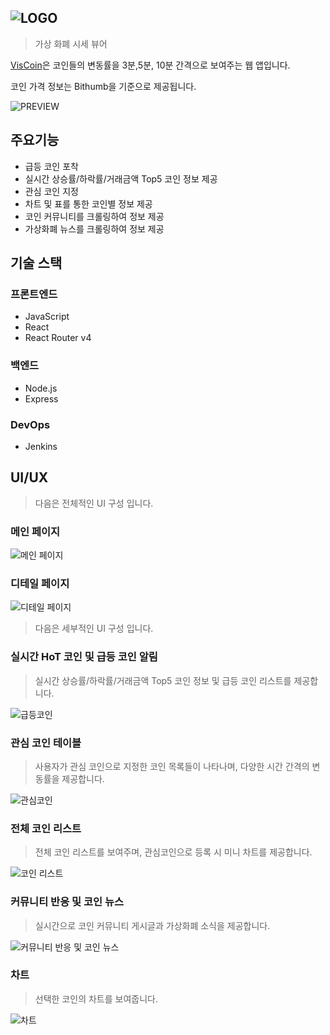 ## ![LOGO](https://user-images.githubusercontent.com/39932233/81047678-e2b70b80-8ef5-11ea-88c5-c657718b6a04.jpg)
> 가상 화폐 시세 뷰어

[VisCoin](http://viscoin.com)은 코인들의 변동률을 3분,5분, 10분 간격으로 보여주는 웹 앱입니다.

코인 가격 정보는 Bithumb을 기준으로 제공됩니다.

![PREVIEW](https://user-images.githubusercontent.com/39932233/81047537-923fae00-8ef5-11ea-9776-af77d3a1264b.jpg)

## 주요기능

* 급등 코인 포착
* 실시간 상승률/하락률/거래금액 Top5 코인 정보 제공
* 관심 코인 지정
* 차트 및 표를 통한 코인별 정보 제공
* 코인 커뮤니티를 크롤링하여 정보 제공
* 가상화폐 뉴스를 크롤링하여 정보 제공

## 기술 스택
### 프론트엔드
 * JavaScript
 * React
 * React Router v4

### 백엔드
 * Node.js
 * Express

### DevOps
 * Jenkins

## UI/UX
> 다음은 전체적인 UI 구성 입니다.

### 메인 페이지
![메인 페이지](https://user-images.githubusercontent.com/39932233/81048705-c87e2d00-8ef7-11ea-9c33-e0da8d119fe9.jpg)
### 디테일 페이지
![디테일 페이지](https://user-images.githubusercontent.com/39932233/81048700-c6b46980-8ef7-11ea-8148-837393748c28.jpg)

> 다음은 세부적인 UI 구성 입니다.



### 실시간 HoT 코인 및 급등 코인 알림
> 실시간 상승률/하락률/거래금액 Top5 코인 정보 및 급등 코인 리스트를 제공합니다.

![급등코인](https://user-images.githubusercontent.com/39932233/81047878-46413900-8ef6-11ea-8094-8cb77b507951.jpg)
### 관심 코인 테이블
> 사용자가 관심 코인으로 지정한 코인 목록들이 나타나며, 다양한 시간 간격의 변동률을 제공합니다.

![관심코인](https://user-images.githubusercontent.com/39932233/81048406-3d9d3280-8ef7-11ea-9c17-c876488d307a.jpg)
### 전체 코인 리스트
> 전체 코인 리스트를 보여주며, 관심코인으로 등록 시 미니 차트를 제공합니다.

![코인 리스트](https://user-images.githubusercontent.com/39932233/81048256-f3b44c80-8ef6-11ea-84d5-86c46600d630.jpg)
### 커뮤니티 반응 및 코인 뉴스
> 실시간으로 코인 커뮤니티 게시글과 가상화폐 소식을 제공합니다.

![커뮤니티 반응 및 코인 뉴스](https://user-images.githubusercontent.com/39932233/81048313-0d559400-8ef7-11ea-8d6c-3dee74aecee6.jpg)
### 차트
> 선택한 코인의 차트를 보여줍니다.

![차트](https://user-images.githubusercontent.com/39932233/81048498-6c1b0d80-8ef7-11ea-8e0c-c20982370183.jpg)
